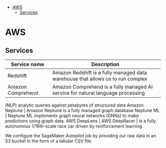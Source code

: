 <!--ts-->
   * [AWS](#aws)
      * [Services](#services)

<!-- Added by: gil_diy, at: Sun 27 Mar 2022 11:31:27 IDT -->

<!--te-->


# AWS

## Services

Service name | Description
------------|-----
Redshift | Amazon Redshift is a fully managed data warehouse that allows us to run complex
Amazon Comprehend | Amazon Comprehend is a fully managed AI service for natural language processing
(NLP) 
analytic queries against petabytes of structured data
 Amazon Neptune  | Amazon Neptune is a fully managed graph database
 Neptune ML |  Neptune ML implements graph neural networks (GNNs) to make predictions using graph data.
 AWS DeepLens | 
 AWS DeepRacer | Is a fully autonomous 1/18th-scale race car driven by reinforcement
learning
 
We configure the SageMaker Autopilot job by providing our raw data in an S3 bucket
in the form of a tabular CSV file.